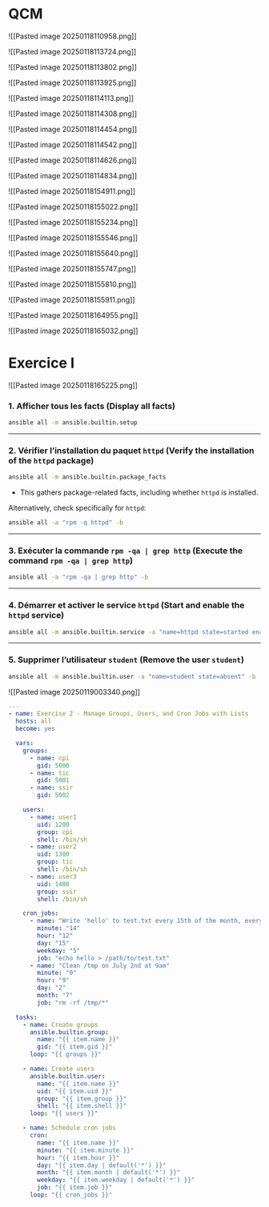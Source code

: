 # QCM

![[Pasted image 20250118110958.png]]

![[Pasted image 20250118113724.png]]

![[Pasted image 20250118113802.png]]

![[Pasted image 20250118113925.png]]

![[Pasted image 20250118114113.png]]

![[Pasted image 20250118114308.png]]

![[Pasted image 20250118114454.png]]

![[Pasted image 20250118114542.png]]

![[Pasted image 20250118114626.png]]

![[Pasted image 20250118114834.png]]

![[Pasted image 20250118154911.png]]

![[Pasted image 20250118155022.png]]

![[Pasted image 20250118155234.png]]

![[Pasted image 20250118155546.png]]

![[Pasted image 20250118155640.png]]

![[Pasted image 20250118155747.png]]

![[Pasted image 20250118155810.png]]

![[Pasted image 20250118155911.png]]

![[Pasted image 20250118164955.png]]

![[Pasted image 20250118165032.png]]

# Exercice I

![[Pasted image 20250118165225.png]]
### 1. Afficher tous les facts (Display all facts)

```bash
ansible all -m ansible.builtin.setup
```

---

### 2. Vérifier l’installation du paquet `httpd` (Verify the installation of the `httpd` package)

```bash
ansible all -m ansible.builtin.package_facts
```

- This gathers package-related facts, including whether `httpd` is installed.

Alternatively, check specifically for `httpd`:

```bash
ansible all -a "rpm -q httpd" -b
```

---

### 3. Exécuter la commande `rpm -qa | grep http` (Execute the command `rpm -qa | grep http`)

```bash
ansible all -a "rpm -qa | grep http" -b
```

---

### 4. Démarrer et activer le service `httpd` (Start and enable the `httpd` service)

```bash
ansible all -m ansible.builtin.service -a "name=httpd state=started enabled=yes" -b
```

---

### 5. Supprimer l’utilisateur `student` (Remove the user `student`)

```bash
ansible all -m ansible.builtin.user -a "name=student state=absent" -b
```


![[Pasted image 20250119003340.png]]

```yaml
---
- name: Exercise 2 - Manage Groups, Users, and Cron Jobs with Lists
  hosts: all
  become: yes

  vars:
    groups:
      - name: cpi
        gid: 5000
      - name: tic
        gid: 5001
      - name: ssir
        gid: 5002

    users:
      - name: user1
        uid: 1200
        group: cpi
        shell: /bin/sh
      - name: user2
        uid: 1300
        group: tic
        shell: /bin/sh
      - name: user3
        uid: 1400
        group: ssir
        shell: /bin/sh

    cron_jobs:
      - name: "Write 'hello' to test.txt every 15th of the month, every Friday at 12:14"
        minute: "14"
        hour: "12"
        day: "15"
        weekday: "5"
        job: "echo hello > /path/to/test.txt"
      - name: "Clean /tmp on July 2nd at 9am"
        minute: "0"
        hour: "9"
        day: "2"
        month: "7"
        job: "rm -rf /tmp/*"

  tasks:
    - name: Create groups
      ansible.builtin.group:
        name: "{{ item.name }}"
        gid: "{{ item.gid }}"
      loop: "{{ groups }}"

    - name: Create users
      ansible.builtin.user:
        name: "{{ item.name }}"
        uid: "{{ item.uid }}"
        group: "{{ item.group }}"
        shell: "{{ item.shell }}"
      loop: "{{ users }}"

    - name: Schedule cron jobs
      cron:
        name: "{{ item.name }}"
        minute: "{{ item.minute }}"
        hour: "{{ item.hour }}"
        day: "{{ item.day | default('*') }}"
        month: "{{ item.month | default('*') }}"
        weekday: "{{ item.weekday | default('*') }}"
        job: "{{ item.job }}"
      loop: "{{ cron_jobs }}"

```
